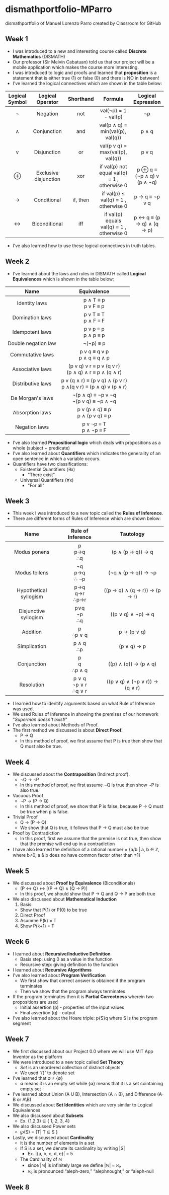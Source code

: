 # dismathportfolio-MParro
dismathportfolio of Manuel Lorenzo Parro created by Classroom for GitHub

## Week 1
- I was introduced to a new and interesting course called **Discrete Mathematics** (DISMATH)
- Our professor (Sir Melvin Cabatuan) told us that our project will be a mobile application which makes the course more interesting.
- I was introduced to logic and proofs and learned that **proposition** is a statement that is either true (1) or false (0) and there is NO in between!
- I've learned the logical connectives which are shown in the table below:

| Logical Symbol  |  Logical Operator     | Shorthand | Formula                                       | Logical Expression             |
| :-------------: |:---------------------:|:---------:|:---------------------------------------------:|:-----------------------------:|
| ¬               | Negation              | not       | val(¬p) = 1 - val(p)                          | ¬p                           |
| ∧               | Conjunction           | and       | val(p ∧ q) = min(val(p), val(q))              | p ∧ q                          
| v               | Disjunction           | or        | val(p v q) = max(val(p), val(q))              | p v q                        |
| ⊕              | Exclusive disjunction | xor       | if val(p)  not equal val(q) = 1 , otherwise  0|  p ⊕ q  ≡ (¬p ∧ q) v (p ∧ ¬q) |
| →               | Conditional           | if, then  | if val(p)  ≤ val(q) = 1 , otherwise  0        | p → q ≡  ¬p v q              |
| ↔               | Biconditional         | iff       | if val(p) equals val(q) = 1 , otherwise  0    |  p ↔ q ≡ (p → q) ∧ (q → p)    |

- I've also learned how to use these logical connectives in truth tables.


## Week 2
- I've learned about the laws and rules in DISMATH called **Logical Equivalences** which is shown in the table below:

|         Name        |                           Equivalence                                 |
|:-------------------:|:--------------------------------------------------------------------: |
|    Identity laws    |                      p ∧ T ≡ p <br> p v F ≡ p                         |
|   Domination laws   |                       p v T ≡ T <br> p ∧ F ≡ F                        |
|   Idempotent laws   |                       p v p ≡ p <br> p ∧ p ≡ p                        |
| Double negation law |                            ¬(¬p) ≡ p                                  |
|   Commutative laws  |                   p v q ≡ q v p <br> p ∧ q ≡ q ∧ p                    |
|   Associative laws  |       (p v q) v r ≡ p v (q v r) <br> (p ∧ q) ∧ r ≡ p ∧ (q ∧ r)        |
|  Distributive laws  | p v (q ∧ r) ≡ (p v q) ∧ (p v r) <br>  p ∧(q v r) ≡ (p ∧ q) v (p ∧ r)  |
|   De Morgan's laws  |              ¬(p ∧ q) ≡ ¬p v ¬q <br> ¬(p v q) ≡ ¬p ∧ ¬q               |
|   Absorption laws   |                 p v (p ∧ q) ≡ p <br> p ∧ (p v q) ≡ p                  |
|    Negation laws    |                     p v ¬p ≡ T <br> p ∧ ¬p ≡ F                        |

- I've also learned **Propositional logic** which deals with propositions as a whole (subject + predicate)
- I've also learned about **Quantifiers** which indicates the generality of an open sentence in which a variable occurs. 
- Quantifiers have two classifications:
  - Existential Quantifiers (∃x)
    - "There exist"
  - Universal Quantifiers (∀x)
    - "For all"

## Week 3
- This week I was introduced to a new topic called the **Rules of Inference**. 
- There are different forms of Rules of Inference which are shown below:

|          Name          |   Rule of Inference       |            Tautology           |
|:---------------------: |:-------------------------:|:-----------------------------:|
|      Modus ponens      |       p<br>p→q<br>∴q      |        (p ∧ (p → q)) → q       |
|      Modus tollens     |     ¬q<br>p→q<br>∴ ¬p     |       (¬q ∧ (p → q)) → ¬p      |
| Hypothetical syllogism |     p→q<br>q→r<br>∴p→r    |  ((p → q) ∧ (q → r)) → (p → r) |
|  Disjunctive syllogism |      p∨q<br>¬p<br>∴q      |       ((p ∨ q) ∧ ¬p) → q       |
|        Addition        |       p<br>∴p ∨ q         |           p → (p ∨ q)          |
|      Simplication      |       p ∧ q<br>∴p         |           (p ∧ q) → p          |
|       Conjunction      |      p<br>q<br>∴p ∧ q     |      ((p) ∧ (q)) → (p ∧ q)     |
|       Resolution       | p ∨ q<br>¬p ∨ r<br>∴q ∨ r | ((p ∨ q) ∧ (¬p ∨ r)) → (q ∨ r) |

- I learned how to identify arguments based on what Rule of Inference was used. 
- We used Rules of Inference in showing the premises of our homework "*Superman doesn't exist!*"
- I've also learned about Methods of Proof. 
- The first method we discussed is about **Direct Proof**.
  - P → Q
  - In this method of proof, we first assume that P is true then show that Q must also be true.

## Week 4
- We discussed about the **Contraposition** (Indirect proof).
  - ¬Q → ¬P
  - In this method of proof, we first assume ¬Q is true then show ¬P is also true.
- Vacuous Proof
  - ¬P → (P → Q)
  - In this method of proof, we show that P is false, because P → Q must be true when p is false.
- Trivial Proof
  - Q → (P → Q)
  - We show that Q is true, it follows that P → Q must also be true
- Proof by Contradiction
  - In this proof, first we assume that the premise is not true, then show that the premise will end up in a contradiction
- I have also learned the definition of a rational number = {a/b | a, b ∈ ℤ, where b≠0, a & b does no have common factor other than ±1}

## Week 5
- We discussed about **Proof by Equivalence** (Biconditionals)
  - (P ↔ Q) ↔ [(P → Q) ∧ (Q → P)]
  - In this proof, we should show that P → Q and Q → P are both true
- We also discussed about **Mathematical Induction**
  1. Basis:
    - Show that P(1) or P(0) to be true
  2. Direct Proof
    1. Asumme P(k) = T
    2. Show P(k+1) = T

## Week 6
- I learned about **Recursive/Inductive Definition**
  - Basis step: using 0 as a value in the function
  - Recursive step: giving definition to the function
- I learned about **Recursive Algorithms**
- I've also learned about **Program Verification**
  - We first show that correct answer is obtained if the program terminates
  - Then we show that the program always terminates
- If the program terminates then it is **Partial Correctness** wherein two propositions are used
  - Initial assertion (p) - properties of the input values
  - Final assertion (q) - output 
- I've also learned about the Hoare triple: p{S}q where S is the program segment

## Week 7
- We first discussed about our Project 0.0 where we will use MIT App Inventor as the platform
- We were introduced to a new topic called **Set Theory**
  - *Set* is an unordered collection of distinct objects
  - We used '{}' to denote set
- I've learned that ∅ ≠ {∅}
  - ∅ means it is an empty set while {∅} means that it is a set cointaining empty set
- I've learned about Union (A U B), Intersection (A ∩ B), and Difference (A-B or A\B)
- We discussed about **Set Identities** which are very similar to Logical Equivalences
- We also discussed about **Subsets** 
  - Ex. {1,2,3} ⊆ { 1, 2, 3, 4}
- We also discussed Power sets 
  - ℘(S) = {T| T ⊆ S }
- Lastly, we discussed about **Cardinality**
  - it is the number of elements in a set
  - If S is a set, we denote its cardinality by writing |S|
    - Ex. |{a, b, c, d, e}| = 5
  - The Cardinality of ℕ
    - since |ℕ| is infinitely large we define |ℕ| = ℵ₀
    - ℵ₀ is pronounced “aleph-zero,” “alephnought,” or “aleph-null
  
## Week 8
